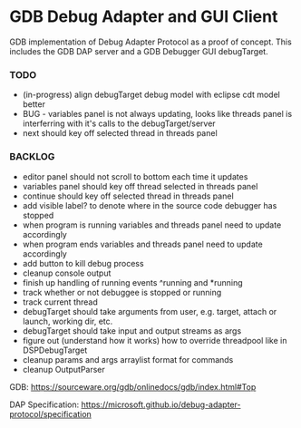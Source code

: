 # GDB Debug Adapter and GUI Client
GDB implementation of Debug Adapter Protocol as a proof of concept. This includes the GDB DAP server and a GDB Debugger GUI debugTarget.

### TODO
* (in-progress) align debugTarget debug model with eclipse cdt model better
* BUG - variables panel is not always updating, looks like threads panel is interferring with it's calls to the debugTarget/server
* next should key off selected thread in threads panel

### BACKLOG
* editor panel should not scroll to bottom each time it updates
* variables panel should key off thread selected in threads panel
* continue should key off selected thread in threads panel
* add visible label? to denote where in the source code debugger has stopped
* when program is running variables and threads panel need to update accordingly
* when program ends variables and threads panel need to update accordingly
* add button to kill debug process
* cleanup console output
* finish up handling of running events ^running and *running
* track whether or not debuggee is stopped or running
* track current thread
* debugTarget should take arguments from user, e.g. target, attach or launch, working dir, etc.
* debugTarget should take input and output streams as args
* figure out (understand how it works) how to override threadpool like in DSPDebugTarget
* cleanup params and args arraylist format for commands
* cleanup OutputParser

GDB:
https://sourceware.org/gdb/onlinedocs/gdb/index.html#Top

DAP Specification:
https://microsoft.github.io/debug-adapter-protocol/specification
